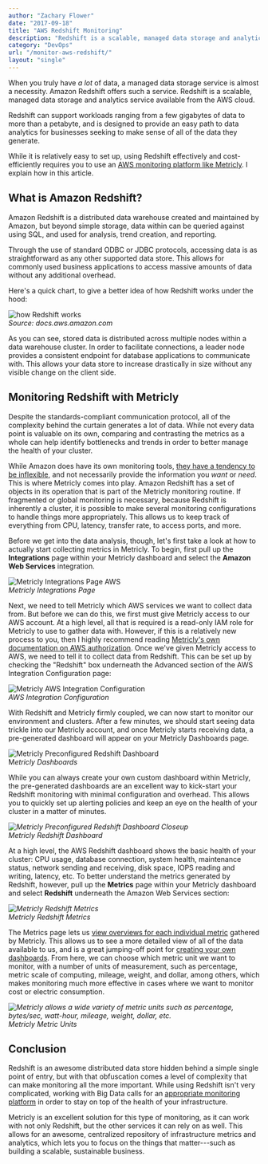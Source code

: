 ```yaml
---
author: "Zachary Flower"
date: "2017-09-18"
title: "AWS Redshift Monitoring"
description: "Redshift is a scalable, managed data storage and analytics service available from the AWS cloud."
category: "DevOps"
url: "/monitor-aws-redshift/"
layout: "single"
---
```


When you truly have *a lot* of data, a managed data storage service is almost a necessity. Amazon Redshift offers such a service. Redshift is a scalable, managed data storage and analytics service available from the AWS cloud.

Redshift can support workloads ranging from a few gigabytes of data to more than a petabyte, and is designed to provide an easy path to data analytics for businesses seeking to make sense of all of the data they generate.

While it is relatively easy to set up, using Redshift effectively and cost-efficiently requires you to use an [AWS monitoring platform like Metricly](/aws-cost-tool). I explain how in this article.

What is Amazon Redshift?
------------------------

Amazon Redshift is a distributed data warehouse created and maintained by Amazon, but beyond simple storage, data within can be queried against using SQL, and used for analysis, trend creation, and reporting.

Through the use of standard ODBC or JDBC protocols, accessing data is as straightforward as any other supported data store. This allows for commonly used business applications to access massive amounts of data without any additional overhead.

Here's a quick chart, to give a better idea of how Redshift works under the hood:

![how Redshift works](https://s3-us-west-2.amazonaws.com/com-netuitive-app-usw2-public/wp-content/uploads/2017/09/Redshift-Data-Distribution.png)\
*Source: docs.aws.amazon.com*

As you can see, stored data is distributed across multiple nodes within a data warehouse cluster. In order to facilitate connections, a leader node provides a consistent endpoint for database applications to communicate with. This allows your data store to increase drastically in size without any visible change on the client side.

Monitoring Redshift with Metricly
---------------------------------

Despite the standards-compliant communication protocol, all of the complexity behind the curtain generates a lot of data. While not every data point is valuable on its own, comparing and contrasting the metrics as a whole can help identify bottlenecks and trends in order to better manage the health of your cluster.

While Amazon does have its own monitoring tools, [they have a tendency to be inflexible](/aws-cloudwatch-vs-collectd), and not necessarily provide the information you *want* or *need*. This is where Metricly comes into play. Amazon Redshift has a set of objects in its operation that is part of the Metricly monitoring routine. If fragmented or global monitoring is necessary, because Redshift is inherently a cluster, it is possible to make several monitoring configurations to handle things more appropriately. This allows us to keep track of everything from CPU, latency, transfer rate, to access ports, and more.

Before we get into the data analysis, though, let's first take a look at how to actually start collecting metrics in Metricly. To begin, first pull up the **Integrations** page within your Metricly dashboard and select the **Amazon Web Services** integration.

![Metricly Integrations Page AWS](https://s3-us-west-2.amazonaws.com/com-netuitive-app-usw2-public/wp-content/uploads/2017/09/Metricly-Integrations-Page-AWS.png)\
*Metricly Integrations Page*

Next, we need to tell Metricly which AWS services we want to collect data from. But before we can do this, we first must give Metricly access to our AWS account. At a high level, all that is required is a read-only IAM role for Metricly to use to gather data with. However, if this is a relatively new process to you, then I highly recommend reading [Metricly's own documentation on AWS authorization](https://docs.metricly.com/integrations/aws-integration/). Once we've given Metricly access to AWS, we need to tell it to collect data from Redshift. This can be set up by checking the "Redshift" box underneath the Advanced section of the AWS Integration Configuration page:

![Metricly AWS Integration Configuration](https://s3-us-west-2.amazonaws.com/com-netuitive-app-usw2-public/wp-content/uploads/2017/09/Metricly-AWS-Integration-Configuration.png)\
*AWS Integration Configuration*

With Redshift and Metricly firmly coupled, we can now start to monitor our environment and clusters. After a few minutes, we should start seeing data trickle into our Metricly account, and once Metricly starts receiving data, a pre-generated dashboard will appear on your Metricly Dashboards page.

![Metricly Preconfigured Redshift Dashboard](https://s3-us-west-2.amazonaws.com/com-netuitive-app-usw2-public/wp-content/uploads/2017/09/Metricly-Preconfigured-Redshift-Dashboard-1024x296.png)\
M*etricly Dashboards*

While you can always create your own custom dashboard within Metricly, the pre-generated dashboards are an excellent way to kick-start your Redshift monitoring with minimal configuration and overhead. This allows you to quickly set up alerting policies and keep an eye on the health of your cluster in a matter of minutes.

*![Metricly Preconfigured Redshift Dashboard Closeup](https://s3-us-west-2.amazonaws.com/com-netuitive-app-usw2-public/wp-content/uploads/2017/09/Metricly-Preconfigured-Redshift-Dashboard-2.png)\
Metricly Redshift Dashboard*

At a high level, the AWS Redshift dashboard shows the basic health of your cluster: CPU usage, database connection, system health, maintenance status, network sending and receiving, disk space, IOPS reading and writing, latency, etc. To better understand the metrics generated by Redshift, however, pull up the **Metrics** page within your Metricly dashboard and select **Redshift** underneath the Amazon Web Services section:

*![Metricly Redshift Metrics](https://s3-us-west-2.amazonaws.com/com-netuitive-app-usw2-public/wp-content/uploads/2017/09/Metricly-Redshift-Metrics-1024x420.png)\
Metricly Redshift Metrics*

The Metrics page lets us [view overviews for each individual metric](/feature-highlight-metric-explorer) gathered by Metricly. This allows us to see a more detailed view of all of the data available to us, and is a great jumping-off point for [creating your own dashboards](/devops-dashboard-best-practices). From here, we can choose which metric unit we want to monitor, with a number of units of measurement, such as percentage, metric scale of computing, mileage, weight, and dollar, among others, which makes monitoring much more effective in cases where we want to monitor cost or electric consumption.

*![Metricly allows a wide variety of metric units such as percentage, bytes/sec, watt-hour, mileage, weight, dollar, etc.](https://s3-us-west-2.amazonaws.com/com-netuitive-app-usw2-public/wp-content/uploads/2017/09/Metricly-Metric-Units.png)\
Metricly Metric Units*

Conclusion
----------

Redshift is an awesome distributed data store hidden behind a simple single point of entry, but with that obfuscation comes a level of complexity that can make monitoring all the more important. While using Redshift isn't very complicated, working with Big Data calls for an [appropriate monitoring platform](/evaluate-monitoring-strategy) in order to stay on top of the health of your infrastructure.

Metricly is an excellent solution for this type of monitoring, as it can work with not only Redshift, but the other services it can rely on as well. This allows for an awesome, centralized repository of infrastructure metrics and analytics, which lets you to focus on the things that matter---such as building a scalable, sustainable business.
